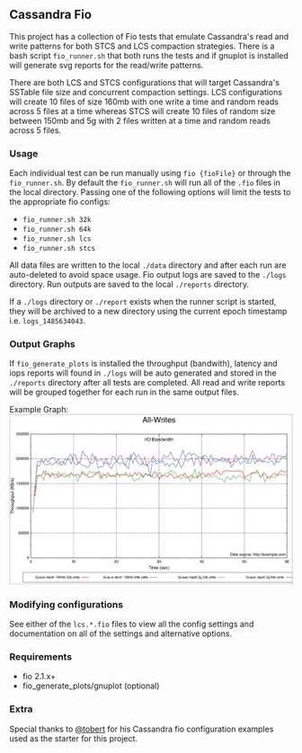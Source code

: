 ## Cassandra Fio

This project has a collection of Fio tests that emulate Cassandra's read and write patterns for both STCS and LCS compaction strategies. There is a bash script `fio_runner.sh` that both runs the tests and if gnuplot is installed will generate svg reports for the read/write patterns.

There are both LCS and STCS configurations that will target Cassandra's SSTable file size and concurrent compaction settings.  LCS configurations will create 10 files of size 160mb with one write a time and random reads across 5 files at a time whereas STCS will create 10 files of random size between 150mb and 5g with 2 files written at a time and random reads across 5 files.

### Usage
Each individual test can be run manually using `fio {fioFile}` or through the `fio_runner.sh`.  By default the `fio_runner.sh`  will run all of the `.fio` files in the local directory. Passing one of the following options will limit the tests to the appropriate fio configs:
- `fio_runner.sh 32k`
- `fio_runner.sh 64k`
- `fio_runner.sh lcs`
- `fio_runner.sh stcs`

All data files are written to the local `./data` directory and after each run are auto-deleted to avoid space usage.    Fio output logs are saved to the `./logs` directory.  Run outputs are saved to the local `./reports` directory.

If a `./logs` directory or `./report` exists when the runner script is started, they will be archived to a new directory using the current epoch timestamp i.e. `logs_1485634043`.

### Output Graphs
If `fio_generate_plots` is installed the throughput (bandwith), latency and iops reports will found in `./logs` will be auto generated and stored in the `./reports` directory after all tests are completed. All read and write reports will be grouped together for each run in the same output files.

Example Graph:
![alt tag](docs/imgs/All-Writes-bw.svg.png?raw=true)

### Modifying configurations
See either of the `lcs.*.fio` files to view all the config settings and documentation on all of the settings and alternative options.

### Requirements
- fio 2.1.x+
- fio_generate_plots/gnuplot (optional)

### Extra
Special thanks to [@tobert](https://github.com/tobert/) for his Cassandra fio configuration examples used as the starter for this project.
